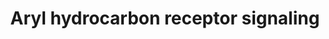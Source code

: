 ---
authors:
- ReactomeTeam
- Eweitz
description: 'The aryl hydrocarbon receptor (AHR) is a ligand-activated transcription
  factor that belongs to the basic helix-loop-helix/PER-ARNT-SIM family of DNA binding
  proteins and controls the expression of a diverse set of genes. Two major types
  of environmental compounds can activate AHR signaling: halogenated aromatic hydrocarbons
  such as 2,3,7,8-tetrachlorodibenzo-p-dioxin (TCDD) and polycyclic aromatic hydrocarbons
  (PAH) such as benzo(a)pyrene. Unliganded AHR forms a complex in the cytosol with
  two copies of 90kD heat shock protein (HSP90AB1), one X-associated protein (AIP),
  and one p23 molecular chaperone protein (PTGES3). After ligand binding and activation,
  the AHR complex translocates to the nucleus, disassociates from the chaperone subunits,
  dimerises with the aryl hydrocarbon receptor nuclear translocator (ARNT) and transactivates
  target genes via binding to xenobiotic response elements (XREs) in their promoter
  regions. AHR targets genes of Phase I and Phase II metabolism, such as cytochrome
  P450 1A1 (CYP1A1), cytochorme P450 1B1 (CYP1B1), NAD(P)H:quinone oxidoreductase
  I (NQO1) and aldehyde dehydrogenase 3 (ALHD3A1). This is thought to be an organism''s
  response to foreign chemical exposure and normally, foreign chemicals are made less
  reactive by the induction and therefore increased activity of these enzymes (Beischlag
  et al. 2008).<br><br>AHR itself is regulated by the aryl hydrocarbon receptor repressor
  (AHRR, aka BHLHE77, KIAA1234), an evolutionarily conserved bHLH-PAS protein that
  inhibits both xenobiotic-induced and constitutively active AHR transcriptional activity
  in many species. AHRR  resides predominantly in the nuclear compartment where it
  competes with AHR for binding to ARNT. As a result, there is competition between
  AHR:ARNT and AHRR:ARNT complexes for binding to XREs in target genes and AHRR can
  repress the transcription activity of AHR (Hahn et al. 2009, Haarmann-Stemmann &
  Abel 2006).  View original pathway at [http://www.reactome.org/PathwayBrowser/#DIAGRAM=8937144
  Reactome].'
last-edited: 2021-05-07
organisms:
- Homo sapiens
redirect_from:
- /index.php/Pathway:WP4108
- /instance/WP4108
schema-jsonld:
- '@context': https://schema.org/
  '@id': https://wikipathways.github.io/pathways/WP4108.html
  '@type': Dataset
  creator:
    '@type': Organization
    name: WikiPathways
  description: 'The aryl hydrocarbon receptor (AHR) is a ligand-activated transcription
    factor that belongs to the basic helix-loop-helix/PER-ARNT-SIM family of DNA binding
    proteins and controls the expression of a diverse set of genes. Two major types
    of environmental compounds can activate AHR signaling: halogenated aromatic hydrocarbons
    such as 2,3,7,8-tetrachlorodibenzo-p-dioxin (TCDD) and polycyclic aromatic hydrocarbons
    (PAH) such as benzo(a)pyrene. Unliganded AHR forms a complex in the cytosol with
    two copies of 90kD heat shock protein (HSP90AB1), one X-associated protein (AIP),
    and one p23 molecular chaperone protein (PTGES3). After ligand binding and activation,
    the AHR complex translocates to the nucleus, disassociates from the chaperone
    subunits, dimerises with the aryl hydrocarbon receptor nuclear translocator (ARNT)
    and transactivates target genes via binding to xenobiotic response elements (XREs)
    in their promoter regions. AHR targets genes of Phase I and Phase II metabolism,
    such as cytochrome P450 1A1 (CYP1A1), cytochorme P450 1B1 (CYP1B1), NAD(P)H:quinone
    oxidoreductase I (NQO1) and aldehyde dehydrogenase 3 (ALHD3A1). This is thought
    to be an organism''s response to foreign chemical exposure and normally, foreign
    chemicals are made less reactive by the induction and therefore increased activity
    of these enzymes (Beischlag et al. 2008).<br><br>AHR itself is regulated by the
    aryl hydrocarbon receptor repressor (AHRR, aka BHLHE77, KIAA1234), an evolutionarily
    conserved bHLH-PAS protein that inhibits both xenobiotic-induced and constitutively
    active AHR transcriptional activity in many species. AHRR  resides predominantly
    in the nuclear compartment where it competes with AHR for binding to ARNT. As
    a result, there is competition between AHR:ARNT and AHRR:ARNT complexes for binding
    to XREs in target genes and AHRR can repress the transcription activity of AHR
    (Hahn et al. 2009, Haarmann-Stemmann & Abel 2006).  View original pathway at [http://www.reactome.org/PathwayBrowser/#DIAGRAM=8937144
    Reactome].'
  keywords:
  - 'TCDD '
  - ARNT, ARNT2
  - AHR:TCDD:ARNT
  - 'AHRR '
  - 'ARNT '
  - AHR:2xHSP90AB1:AIP:PTGES3
  - AHRR:ARNT
  - 2xHSP90AB1:AIP:PTGES3
  - 'HSP90AB1 '
  - 'AIP '
  - AHRR
  - AHR:TCDD
  - TCDD
  - 'AHR '
  - 'ARNT2 '
  - 'PTGES3 '
  - AHR:TCDD:2xHSP90AB1:AIP:PTGES3
  license: CC0
  name: Aryl hydrocarbon receptor signaling
seo: CreativeWork
title: Aryl hydrocarbon receptor signaling
wpid: WP4108
---